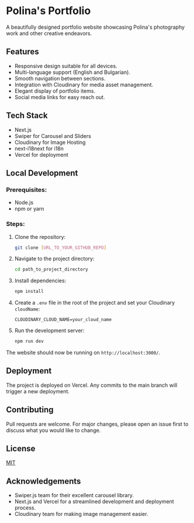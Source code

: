# Polina's Portfolio

A beautifully designed portfolio website showcasing Polina's photography work and other creative endeavors.


## Features

- Responsive design suitable for all devices.
- Multi-language support (English and Bulgarian).
- Smooth navigation between sections.
- Integration with Cloudinary for media asset management.
- Elegant display of portfolio items.
- Social media links for easy reach out.
  
## Tech Stack

- Next.js
- Swiper for Carousel and Sliders
- Cloudinary for Image Hosting
- next-i18next for i18n
- Vercel for deployment

## Local Development

### Prerequisites:

- Node.js
- npm or yarn

### Steps:

1. Clone the repository:

    ```bash
    git clone [URL_TO_YOUR_GITHUB_REPO]
    ```

2. Navigate to the project directory:

    ```bash
    cd path_to_project_directory
    ```

3. Install dependencies:

    ```bash
    npm install
    ```

4. Create a `.env` file in the root of the project and set your Cloudinary `cloudName`:

    ```env
    CLOUDINARY_CLOUD_NAME=your_cloud_name
    ```

5. Run the development server:

    ```bash
    npm run dev
    ```

The website should now be running on `http://localhost:3000/`.

## Deployment

The project is deployed on Vercel. Any commits to the main branch will trigger a new deployment.

## Contributing

Pull requests are welcome. For major changes, please open an issue first to discuss what you would like to change.

## License

[MIT](https://choosealicense.com/licenses/mit/)

## Acknowledgements

- Swiper.js team for their excellent carousel library.
- Next.js and Vercel for a streamlined development and deployment process.
- Cloudinary team for making image management easier.
